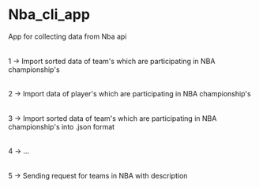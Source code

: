 # Nba_cli_app
App for collecting data from Nba api

######
1 -> Import sorted data of team's which are participating in NBA championship's
######
2 -> Import  data of player's which are participating in NBA championship's
######
3 -> Import sorted data of team's which are participating in NBA championship's into .json format
######
4 -> ...
######
5 -> Sending request for teams in NBA with description